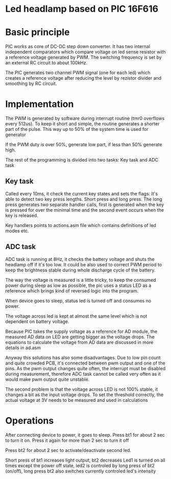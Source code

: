 Led headlamp based on PIC 16F616
================================

Basic principle
===============

PIC works as core of DC-DC step down converter. It has two internal independent
comparators which compare voltage on led sense resistor with a reference voltage
generated by PWM. The switching frequency is set by an external RC circuit to
about 100kHz.

The PIC generates two channel PWM signal (one for each led) which creates a
reference voltage after reducing the level by rezistor divider and smoothing
by RC circuit.

Implementation
==============

The PWM is generated by software during interrupt routine (tmr0 overflows every
512us). To keep it short and simple, the routine generates a shorter part of the
pulse. This way up to 50% of the system time is used for generator

If the PWM duty is over 50%, generate low part, if less than 50% generate high.


The rest of the programming is divided into two tasks: Key task and ADC task

Key task
--------
Called every 10ms, it check the current key states and sets the flags. It's able
to detect two key press lengths. Short press and long press. The long press
generates two separate handler calls, first is generated when the key
is pressed for over the minimal time and the second event occurs when
the key is released.

Key handlers points to actions.asm file which contains definitions of led modes
etc.

ADC task
--------
ADC task is running at 8Hz, it checks the battery voltage and shuts the headlamp
off if it's too low. It could be also used to correct PWM period to keep
the brightness stable during whole discharge cycle of the battery.

The way the voltage is measured is a little tricky, to keep the consumed power
during sleep as low as possible, the pic uses a status LED as a reference which
brings kind of reversed logic into the program.

When device goes to sleep, status led is turned off and consumes no power.

The voltage across led is kept at almost the same level which is not dependent on
battery voltage.

Because PIC takes the supply voltage as a reference for AD module, the measured
AD data on LED are getting bigger as the voltage drops. The equations to
calculate the voltage from AD data are discussed in more details in ad.asm

Anyway this solutions has also some disadvantages. Due to low pin count and
quite crowded PCB, it's connected between pwm output and one of the pins.
As the pwm output changes quite often, the interrupt must be disabled during
measurement, therefore ADC task cannot be called very often as it would make
pwm output quite unstable.

The second problem is that the voltage across LED is not 100% stable, it changes
a bit as the input voltage drops. To set the threshold correctly, the actual
voltage at 3V needs to be measured and used in calculations

Operations
==========
After connecting device to power, it goes to sleep. Press bt1 for about 2 sec to
turn it on. Press it again for more than 2 sec to turn it off

Press bt2 for about 2 sec to activate/deactivate second led.

Short press of bt1 increases light output, bt2 decreases
Led1 is turned on all times except the power off state, led2 is controled by
long press of bt2 (on/off), long press bt2 also switches currently controled
led's intensity
